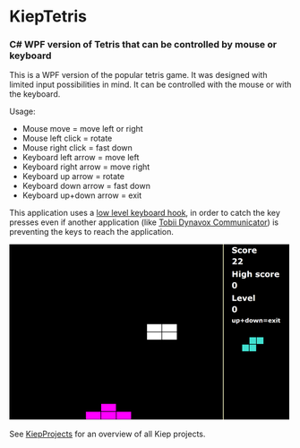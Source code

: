 # KiepTetris
### C# WPF version of Tetris that can be controlled by mouse or keyboard
This is a WPF version of the popular tetris game. It was designed with limited input possibilities in mind. It can be controlled with the mouse or with the keyboard.

Usage:
 - Mouse move = move left or right
 - Mouse left click = rotate
 - Mouse right click = fast down
 - Keyboard left arrow = move left
 - Keyboard right arrow = move right
 - Keyboard up arrow = rotate
 - Keyboard down arrow = fast down
 - Keyboard up+down arrow = exit

This application uses a [low level keyboard hook](LowLevelKeyboardHook.cs), in order to catch the key presses even if another application (like [Tobii Dynavox Communicator](http://www.tobiidynavox.com/)) is preventing the keys to reach the application.

![Screenshot](Screenshot.png "Screenshot")

See [KiepProjects](https://github.com/Joozt/KiepProjects) for an overview of all Kiep projects.
